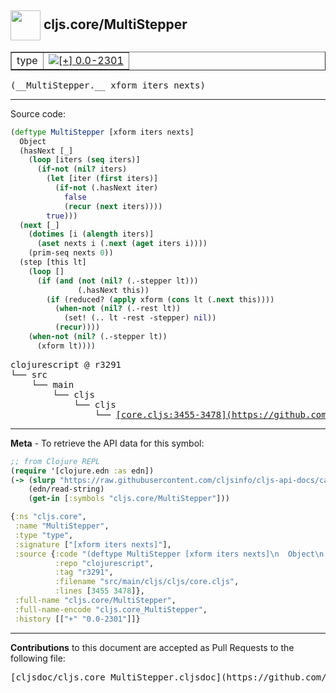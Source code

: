 ## <img width="48px" valign="middle" src="http://i.imgur.com/Hi20huC.png"> cljs.core/MultiStepper

 <table border="1">
<tr>

<td>type</td>
<td><a href="https://github.com/cljsinfo/cljs-api-docs/tree/0.0-2301"><img valign="middle" alt="[+] 0.0-2301" src="https://img.shields.io/badge/+-0.0--2301-lightgrey.svg"></a> </td>
</tr>
</table>

 <samp>
(__MultiStepper.__ xform iters nexts)<br>
</samp>

---





Source code:

```clj
(deftype MultiStepper [xform iters nexts]
  Object
  (hasNext [_]
    (loop [iters (seq iters)]
      (if-not (nil? iters)
        (let [iter (first iters)]
          (if-not (.hasNext iter)
            false
            (recur (next iters))))
        true)))
  (next [_]
    (dotimes [i (alength iters)]
      (aset nexts i (.next (aget iters i))))
    (prim-seq nexts 0))
  (step [this lt]
    (loop []
      (if (and (not (nil? (.-stepper lt)))
               (.hasNext this))
        (if (reduced? (apply xform (cons lt (.next this))))
          (when-not (nil? (.-rest lt))
            (set! (.. lt -rest -stepper) nil))
          (recur))))
    (when-not (nil? (.-stepper lt))
      (xform lt))))
```

 <pre>
clojurescript @ r3291
└── src
    └── main
        └── cljs
            └── cljs
                └── <ins>[core.cljs:3455-3478](https://github.com/clojure/clojurescript/blob/r3291/src/main/cljs/cljs/core.cljs#L3455-L3478)</ins>
</pre>


---

__Meta__ - To retrieve the API data for this symbol:

```clj
;; from Clojure REPL
(require '[clojure.edn :as edn])
(-> (slurp "https://raw.githubusercontent.com/cljsinfo/cljs-api-docs/catalog/cljs-api.edn")
    (edn/read-string)
    (get-in [:symbols "cljs.core/MultiStepper"]))
```

```clj
{:ns "cljs.core",
 :name "MultiStepper",
 :type "type",
 :signature ["[xform iters nexts]"],
 :source {:code "(deftype MultiStepper [xform iters nexts]\n  Object\n  (hasNext [_]\n    (loop [iters (seq iters)]\n      (if-not (nil? iters)\n        (let [iter (first iters)]\n          (if-not (.hasNext iter)\n            false\n            (recur (next iters))))\n        true)))\n  (next [_]\n    (dotimes [i (alength iters)]\n      (aset nexts i (.next (aget iters i))))\n    (prim-seq nexts 0))\n  (step [this lt]\n    (loop []\n      (if (and (not (nil? (.-stepper lt)))\n               (.hasNext this))\n        (if (reduced? (apply xform (cons lt (.next this))))\n          (when-not (nil? (.-rest lt))\n            (set! (.. lt -rest -stepper) nil))\n          (recur))))\n    (when-not (nil? (.-stepper lt))\n      (xform lt))))",
          :repo "clojurescript",
          :tag "r3291",
          :filename "src/main/cljs/cljs/core.cljs",
          :lines [3455 3478]},
 :full-name "cljs.core/MultiStepper",
 :full-name-encode "cljs.core_MultiStepper",
 :history [["+" "0.0-2301"]]}

```

---

__Contributions__ to this document are accepted as Pull Requests to the following file:

 <pre>
[cljsdoc/cljs.core_MultiStepper.cljsdoc](https://github.com/cljsinfo/cljs-api-docs/blob/master/cljsdoc/cljs.core_MultiStepper.cljsdoc)
</pre>

